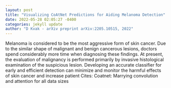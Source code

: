 ```yaml
--- 
layout: post 
title: "Visualizing CoAtNet Predictions for Aiding Melanoma Detection" 
date: 2022-05-28 02:05:27 -0400 
categories: jekyll update 
author: "D Kvak - arXiv preprint arXiv:2205.10515, 2022" 
--- 
```

Melanoma is considered to be the most aggressive form of skin cancer. Due to the similar shape of malignant and benign cancerous lesions, doctors spend considerably more time when diagnosing these findings. At present, the evaluation of malignancy is performed primarily by invasive histological examination of the suspicious lesion. Developing an accurate classifier for early and efficient detection can minimize and monitor the harmful effects of skin cancer and increase patient Cites: Coatnet: Marrying convolution and attention for all data sizes